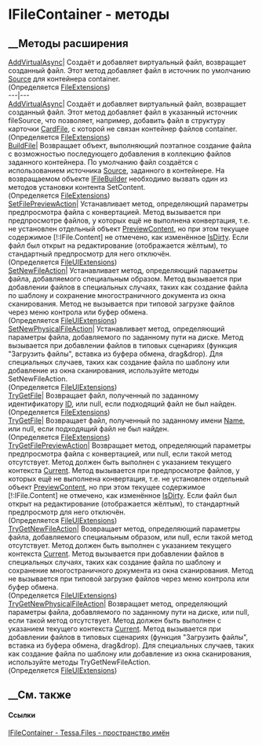 # IFileContainer - методы
##  __Методы расширения
[AddVirtualAsync](M_Tessa_Files_FileExtensions_AddVirtualAsync_1.htm)|
Создаёт и добавляет виртуальный файл, возвращает созданный файл. Этот метод
добавляет файл в источник по умолчанию
[Source](P_Tessa_Files_IFileContainer_Source.htm) для контейнера container.  
(Определяется [FileExtensions](T_Tessa_Files_FileExtensions.htm))  
---|---  
[AddVirtualAsync](M_Tessa_Files_FileExtensions_AddVirtualAsync.htm)|  Создаёт
и добавляет виртуальный файл, возвращает созданный файл. Этот метод добавляет
файл в указанный источник fileSource, что позволяет, например, добавить файл в
структуру карточки [CardFile](T_Tessa_Cards_CardFile.htm), с которой не связан
контейнер файлов container.  
(Определяется [FileExtensions](T_Tessa_Files_FileExtensions.htm))  
[BuildFile](M_Tessa_Files_FileExtensions_BuildFile.htm)|  Возвращает объект,
выполняющий поэтапное создание файла с возможностью последующего добавления в
коллекцию файлов заданного контейнера. По умолчанию файл создаётся с
использованием источника [Source](P_Tessa_Files_IFileContainer_Source.htm),
заданного в контейнере. На возвращаемом объекте
[IFileBuilder](T_Tessa_Files_IFileBuilder.htm) необходимо вызвать один из
методов установки контента SetContent.  
(Определяется [FileExtensions](T_Tessa_Files_FileExtensions.htm))  
[SetFilePreviewAction](M_Tessa_UI_Files_FileUIExtensions_SetFilePreviewAction.htm)|
Устанавливает метод, определяющий параметры предпросмотра файла с
конвертацией. Метод вызывается при предпросмотре файлов, у которых ещё не
выполнена конвертация, т.е. не установлен отдельный объект
[PreviewContent](P_Tessa_Files_IFile_PreviewContent.htm), но при этом текущее
содержимое [!:IFile.Content] не отмечено, как изменённое
[IsDirty](P_Tessa_Files_IFileContent_IsDirty.htm). Если файл был открыт на
редактирование (отображается жёлтым), то стандартный предпросмотр для него
отключён.  
(Определяется [FileUIExtensions](T_Tessa_UI_Files_FileUIExtensions.htm))  
[SetNewFileAction](M_Tessa_UI_Files_FileUIExtensions_SetNewFileAction.htm)|
Устанавливает метод, определяющий параметры файла, добавляемого специальным
образом. Метод вызывается при добавлении файлов в специальных случаях, таких
как создание файла по шаблону и сохранение многостраничного документа из окна
сканирования. Метод не вызывается при типовой загрузке файлов через меню
контрола или буфер обмена.  
(Определяется [FileUIExtensions](T_Tessa_UI_Files_FileUIExtensions.htm))  
[SetNewPhysicalFileAction](M_Tessa_UI_Files_FileUIExtensions_SetNewPhysicalFileAction.htm)|
Устанавливает метод, определяющий параметры файла, добавляемого по заданному
пути на диске. Метод вызывается при добавлении файлов в типовых сценариях
(функция "Загрузить файлы", вставка из буфера обмена, drag&drop). Для
специальных случаев, таких как создание файла по шаблону или добавление из
окна сканирования, используйте методы SetNewFileAction.  
(Определяется [FileUIExtensions](T_Tessa_UI_Files_FileUIExtensions.htm))  
[TryGetFile](M_Tessa_Files_FileExtensions_TryGetFile.htm)|  Возвращает файл,
полученный по заданному идентификатору [ID](P_Tessa_Files_IFileEntity_ID.htm),
или null, если подходящий файл не был найден.  
(Определяется [FileExtensions](T_Tessa_Files_FileExtensions.htm))  
[TryGetFile](M_Tessa_Files_FileExtensions_TryGetFile_1.htm)|  Возвращает файл,
полученный по заданному имени [Name](P_Tessa_Files_IFileObject_Name.htm), или
null, если подходящий файл не был найден.  
(Определяется [FileExtensions](T_Tessa_Files_FileExtensions.htm))  
[TryGetFilePreviewAction](M_Tessa_UI_Files_FileUIExtensions_TryGetFilePreviewAction.htm)|
Возвращает метод, определяющий параметры предпросмотра файла с конвертацией,
или null, если такой метод отсутствует. Метод должен быть выполнен с указанием
текущего контекста [Current](P_Tessa_UI_UIContext_Current.htm). Метод
вызывается при предпросмотре файлов, у которых ещё не выполнена конвертация,
т.е. не установлен отдельный объект
[PreviewContent](P_Tessa_Files_IFile_PreviewContent.htm), но при этом текущее
содержимое [!:IFile.Content] не отмечено, как изменённое
[IsDirty](P_Tessa_Files_IFileContent_IsDirty.htm). Если файл был открыт на
редактирование (отображается жёлтым), то стандартный предпросмотр для него
отключён.  
(Определяется [FileUIExtensions](T_Tessa_UI_Files_FileUIExtensions.htm))  
[TryGetNewFileAction](M_Tessa_UI_Files_FileUIExtensions_TryGetNewFileAction.htm)|
Возвращает метод, определяющий параметры файла, добавляемого специальным
образом, или null, если такой метод отсутствует. Метод должен быть выполнен с
указанием текущего контекста [Current](P_Tessa_UI_UIContext_Current.htm).
Метод вызывается при добавлении файлов в специальных случаях, таких как
создание файла по шаблону и сохранение многостраничного документа из окна
сканирования. Метод не вызывается при типовой загрузке файлов через меню
контрола или буфер обмена.  
(Определяется [FileUIExtensions](T_Tessa_UI_Files_FileUIExtensions.htm))  
[TryGetNewPhysicalFileAction](M_Tessa_UI_Files_FileUIExtensions_TryGetNewPhysicalFileAction.htm)|
Возвращает метод, определяющий параметры файла, добавляемого по заданному пути
на диске, или null, если такой метод отсутствует. Метод должен быть выполнен с
указанием текущего контекста [Current](P_Tessa_UI_UIContext_Current.htm).
Метод вызывается при добавлении файлов в типовых сценариях (функция "Загрузить
файлы", вставка из буфера обмена, drag&drop). Для специальных случаев, таких
как создание файла по шаблону или добавление из окна сканирования, используйте
методы TryGetNewFileAction.  
(Определяется [FileUIExtensions](T_Tessa_UI_Files_FileUIExtensions.htm))  
##  __См. также
#### Ссылки
[IFileContainer - ](T_Tessa_Files_IFileContainer.htm)
[Tessa.Files - пространство имён](N_Tessa_Files.htm)
